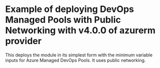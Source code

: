 # Example of deploying DevOps Managed Pools with Public Networking with v4.0.0 of azurerm provider

This deploys the module in its simplest form with the minimum variable inputs for Azure Managed DevOps Pools. It uses public networking.
